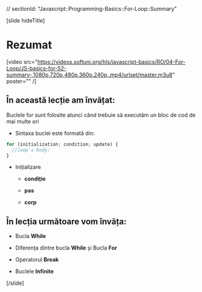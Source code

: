 // sectionId: "Javascript::Programming-Basics::For-Loop::Summary"

[slide hideTitle]
# Rezumat

[video src="https://videos.softuni.org/hls/javascript-basics/RO/04-For-Loop/JS-basics-for-52-summary-,1080p,720p,480p,360p,240p,.mp4/urlset/master.m3u8" poster="" /]

## În această lecție am învățat:

Buclele for sunt folosite atunci când trebuie să executăm un bloc de cod de mai multe ori

* Sintaxa buclei este formată din:

``` js
for (initialization; condition; update) {
  //loop's body;
}
```

* Inițializare

    - **condiție**

    - **pas**

    - **corp**

## În lecția următoare vom învăța:
   
- Bucla **While** 

- Diferența dintre bucla **While** și Bucla **For**

- Operatorul **Break**

- Buclele **Infinite** 

[/slide]